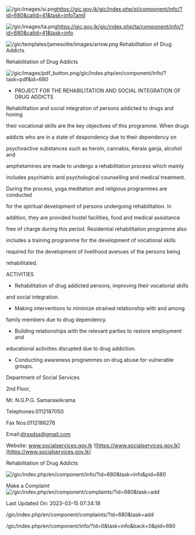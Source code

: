 <!-- Source: https://gic.gov.lk/gic/index.php/en/component/info/?id=680&catid=41&task=info -->

![/gic/images/si.png](/gic/images/si.png)https://gic.gov.lk/gic/index.php/si/component/info/?id=680&catid=41&task=infoTamil

![/gic/images/ta.png](/gic/images/ta.png)https://gic.gov.lk/gic/index.php/ta/component/info/?id=680&catid=41&task=info

![/gic/templates/jamesolite/images/arrow.png](/gic/templates/jamesolite/images/arrow.png) Rehabilitation of Drug Addicts

Rehabilitation of Drug Addicts

![/gic/images/pdf_button.png](/gic/images/pdf_button.png)/gic/index.php/en/component/info/?task=pdf&id=680

 * PROJECT FOR THE REHABILITATION AND SOCIAL INTEGRATION OF DRUG ADDICTS

 Rehabilitation and social integration of persons addicted to drugs and honing

 their vocational skills are the key objectives of this programme. When drugs

 addicts who are in a state of despondency due to their dependency on

 psychoactive substances such as heroin, cannabis, Kerala ganja, alcohol and

 amphetamines are made to undergo a rehabilitation process which mainly

 includes psychiatric and psychological counselling and medical treatment.

 During the process, yoga meditation and religious programmes are conducted

 for the spiritual development of persons undergoing rehabilitation. In

 addition, they are provided hostel facilities, food and medical assistance

 free of charge during this period. Residential rehabilitation programme also

 includes a training programme for the development of vocational skills

 required for the development of livelihood avenues of the persons being

 rehabilitated.

 ACTIVITIES

 * Rehabilitation of drug addicted persons, improving their vocational skills

 and social integration.

 * Making interventions to minimize strained relationship with and among

 family members due to drug dependency.

 * Building relationships with the relevant parties to restore employment and

 educational activities disrupted due to drug addiction.

 * Conducting awareness programmes on drug abuse for vulnerable groups.

Department of Social Services

2nd Floor,

Mr. N.G.P.G. Samarawikrama

Telephones:0112187050

Fax Nos:0112186276

Email:dirssdss@gmail.com

Website: www.socialservices.gov.lk ![https://www.socialservices.gov.lk](https://www.socialservices.gov.lk)

Rehabilitation of Drug Addicts

![/gic/index.php/en/component/info/?id=680&task=info&pid=680](/gic/index.php/en/component/info/?id=680&task=info&pid=680)

Make a Complaint ![/gic/index.php/en/component/complaints/?id=680&task=add](/gic/index.php/en/component/complaints/?id=680&task=add)

Last Updated On: 2023-03-15 07:34:18

/gic/index.php/en/component/complaints/?id=680&task=add

/gic/index.php/en/component/info/?id=0&task=info&back=0&pid=680